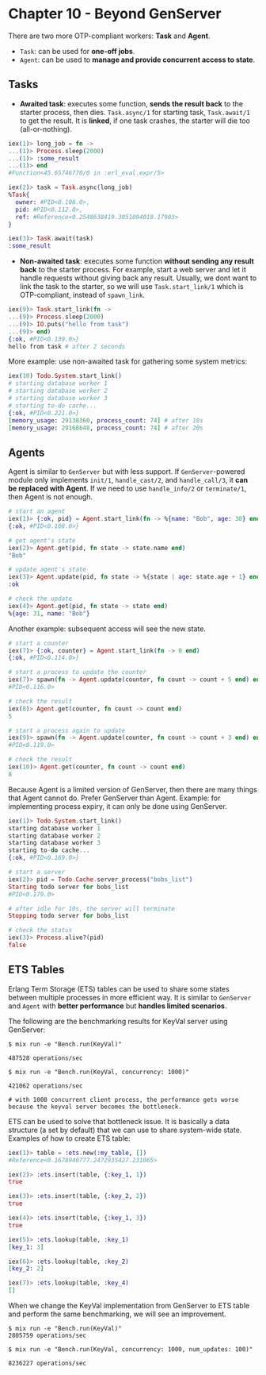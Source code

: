 # Chapter 10 - Beyond GenServer

There are two more OTP-compliant workers: **Task** and **Agent**.
* `Task`: can be used for **one-off jobs**.
* `Agent`: can be used to **manage and provide concurrent access to state**.

## Tasks
* **Awaited task**: executes some function, **sends the result back** to the starter process, then dies. `Task.async/1` for starting task, `Task.await/1` to get the result. It is **linked**, if one task crashes, the starter will die too (all-or-nothing).

```elixir
iex(1)> long_job = fn ->
...(1)> Process.sleep(2000)
...(1)> :some_result
...(1)> end
#Function<45.65746770/0 in :erl_eval.expr/5>

iex(2)> task = Task.async(long_job)
%Task{
  owner: #PID<0.106.0>,
  pid: #PID<0.112.0>,
  ref: #Reference<0.2548638419.3051094018.17903>
}

iex(3)> Task.await(task)
:some_result
```

* **Non-awaited task**: executes some function **without sending any result back** to the starter process. For example, start a web server and let it handle requests without giving back any result. Usually, we dont want to link the task to the starter, so we will use `Task.start_link/1` which is OTP-compliant, instead of `spawn_link`.

```elixir
iex(9)> Task.start_link(fn ->
...(9)> Process.sleep(2000)
...(9)> IO.puts("hello from task")
...(9)> end)
{:ok, #PID<0.139.0>}
hello from task # after 2 seconds
```

More example: use non-awaited task for gathering some system metrics:
```elixir
iex(10) Todo.System.start_link()
# starting database worker 1
# starting database worker 2
# starting database worker 3
# starting to-do cache...
{:ok, #PID<0.221.0>}
[memory_usage: 29138360, process_count: 74] # after 10s
[memory_usage: 29168648, process_count: 74] # after 20s
```

## Agents
Agent is similar to `GenServer` but with less support. If `GenServer`-powered module only implements `init/1`, `handle_cast/2`, and `handle_call/3`, it **can be replaced with Agent**. If we need to use `handle_info/2` or `terminate/1`, then Agent is not enough.

```elixir
# start an agent
iex(1)> {:ok, pid} = Agent.start_link(fn -> %{name: "Bob", age: 30} end)
{:ok, #PID<0.108.0>}

# get agent's state
iex(2)> Agent.get(pid, fn state -> state.name end)
"Bob"

# update agent's state
iex(3)> Agent.update(pid, fn state -> %{state | age: state.age + 1} end)
:ok

# check the update
iex(4)> Agent.get(pid, fn state -> state end)
%{age: 31, name: "Bob"}
```

Another example: subsequent access will see the new state.

```elixir
# start a counter
iex(7)> {:ok, counter} = Agent.start_link(fn -> 0 end)
{:ok, #PID<0.114.0>}

# start a process to update the counter
iex(7)> spawn(fn -> Agent.update(counter, fn count -> count + 5 end) end)
#PID<0.116.0>

# check the result
iex(8)> Agent.get(counter, fn count -> count end)
5

# start a process again to update
iex(9)> spawn(fn -> Agent.update(counter, fn count -> count + 3 end) end)
#PID<0.119.0>

# check the result
iex(10)> Agent.get(counter, fn count -> count end)                        
8
```

Because Agent is a limited version of GenServer, then there are many things that Agent cannot do. Prefer GenServer than Agent. Example: for implementing process expiry, it can only be done using GenServer.

```elixir
iex(1)> Todo.System.start_link()
starting database worker 1
starting database worker 2
starting database worker 3
starting to-do cache...
{:ok, #PID<0.169.0>}

# start a server
iex(2)> pid = Todo.Cache.server_process("bobs_list")
Starting todo server for bobs_list
#PID<0.179.0>

# after idle for 10s, the server will terminate
Stopping todo server for bobs_list

# check the status
iex(3)> Process.alive?(pid)
false
```

## ETS Tables

Erlang Term Storage (ETS) tables can be used to share some states between multiple processes in more efficient way. It is similar to `GenServer` and `Agent` with **better performance** but **handles limited scenarios**.

The following are the benchmarking results for KeyVal server using GenServer:

```shell
$ mix run -e "Bench.run(KeyVal)"

487528 operations/sec

$ mix run -e "Bench.run(KeyVal, concurrency: 1000)"

421062 operations/sec

# with 1000 concurrent client process, the performance gets worse because the keyval server becomes the bottleneck.
```

ETS can be used to solve that bottleneck issue. It is basically a data structure (a set by default) that we can use to share system-wide state. Examples of how to create ETS table:

```elixir
iex(1)> table = :ets.new(:my_table, [])
#Reference<0.1678940777.2472935427.231065>

iex(2)> :ets.insert(table, {:key_1, 1})
true

iex(3)> :ets.insert(table, {:key_2, 2})
true

iex(4)> :ets.insert(table, {:key_1, 3})
true

iex(5)> :ets.lookup(table, :key_1)
[key_1: 3]

iex(6)> :ets.lookup(table, :key_2)
[key_2: 2]

iex(7)> :ets.lookup(table, :key_4)
[]
``` 
When we change the KeyVal implementation from GenServer to ETS table and perform the same benchmarking, we will see an improvement.

```shell
$ mix run -e "Bench.run(KeyVal)"
2805759 operations/sec

$ mix run -e "Bench.run(KeyVal, concurrency: 1000, num_updates: 100)"

8236227 operations/sec
```
